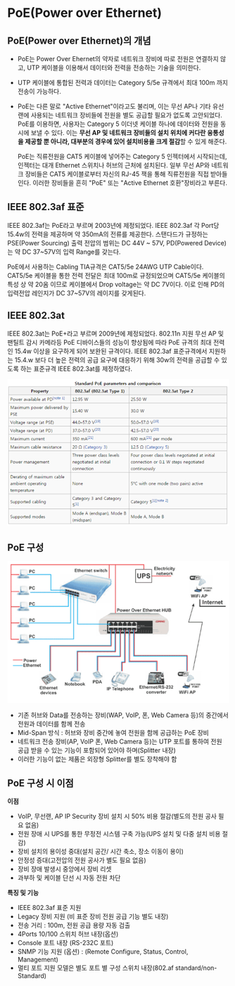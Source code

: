 # PoE(Power over Ethernet)

## PoE(Power over Ethernet)의 개념

- PoE는 Power Over Ehernet의 약자로 네트워크 장비에 따로 전원은 연결하지 않고, UTP 케이블을 이용해서 데이터와 전력을 전송하는 기술을 의미한다.

- UTP 케이블에 통합된 전력과 데이터는 Category 5/5e 규격에서 최대 100m 까지 전송이 가능하다.

- PoE는 다른 말로 "Active Ethernet"이라고도 불리며, 이는 무선 AP나 기타 유선 랜에 사용되는 네트워크 장비들에 전원을 별도 공급할 필요가 없도록 고안되었다. PoE를 이용하면, 사용자는 Category 5 이더넷 케이블 하나에 데이터와 전원을 동시에 보낼 수 있다. 이는 **무선 AP 및 네트워크 장비들의 설치 위치에 커다란 융통성을 제공할 뿐 아니라, 대부분의 경우에 있어 설치비용을 크게 절감**할 수 있게 해준다.

  PoE는 직류전원을 CAT5 케이블에 넣어주는 Category 5 인젝터에서 시작되는데, 인젝터는 대개 Ethernet 스위치나 허브의 근처에 설치된다. 일부 무선 AP와 네트워크 장비들은 CAT5 케이블로부터 자신의 RJ-45 잭을 통해 직류전원을 직접 받아들인다. 이러한 장비들을 흔히 "PoE" 또는 "Active Ethernet 호환"장비라고 부른다.

## IEEE 802.3af 표준

IEEE 802.3af는 PoE라고 부르며 2003년에 제정되었다. IEEE 802.3af 각 Port당 15.4w의 전력을 제공하며 약 350mA의 전류를 제공한다. 스탠다드가 규정하는 PSE(Power Sourcing) 출력 전압의 범위는 DC 44V ~ 57V, PD(Powered Device)는 약 DC 37~57V의 입력 Range를 갖는다.

PoE에서 사용하는 Cabling TIA규격은 CAT5/5e 24AWG UTP Cable이다. CAT5/5e 케이블을 통한 전력 전달은 최대 100m로 규정되었으며 CAT5/5e 케이블의 특성 상 약 20옴 이므로 케이블에서 Drop voltage는 약 DC 7V이다. 이로 인해 PD의 입력전압 레인지가 DC 37~57V의 레이지를 갖게된다.

## IEEE 802.3at

IEEE 802.3at는 PoE+라고 부르며 2009년에 제정되었다. 802.11n 지원 무선 AP 및 팬틸트 감시 카메라등 PoE 디바이스들의 성능이 향상됨에 따라 PoE 규격의 최대 전력인 15.4w 이상을 요구하게 되어 보완된 규격이다. IEEE 802.3af 표준규격에서 지원하는 15.4.w 보다 더 높은 전력의 공급 요구에 대응하기 위해 30w의 전력을 공급할 수 있도록 하는 표준규격 IEEE 802.3at를 제정하였다.

![standard poe parameter](./imgs/standardpoeparameter.PNG)

## PoE 구성

![PoE](./imgs/poe.PNG)

- 기존 허브와 Data를 전송하는 장비(WAP, VoIP, 폰, Web Camera 등)의 중간에서 전원과 데이터를 함께 전송
- Mid-Span 방식 : 허브와 장비 중간에 놓여 전원을 함께 공급하는 PoE 장비
- 네트워크 전송 장비(AP, VoIP 폰, Web Camera 등)는 UTP 포트를 통하여 전원 공급 받을 수 있는 기능이 포함되어 있어야 하며(Splitter 내장)
- 이러한 기능이 없는 제품은 외장형 Splitter를 별도 장착해야 함

## PoE 구성 시 이점

**이점**

- VoIP, 무선랜, AP IP Security 장비 설치 시 50% 비용 절감(별도의 전원 공사 필요 없음)
- 전원 장애  시 UPS를 통한 무정전 시스템 구축 가능(UPS 설치 및 다중 설치 비용 절감)
- 장비 설치의 용이성 중대(설치 공간/ 시간 축소, 장소 이동이 용이)
- 안정성 증대(고전압의 전원 공사가 별도 필요 없음)
- 장비 장애 발생시 중앙에서 장비 리셋
- 과부하 및 케이블 단선 시 자동 전원 차단

**특징 및 기능**

- IEEE 802.3af 표준 지원
- Legacy 장비 지원 (비 표준 장비 전원 공급 기능 별도 내장)
- 전송 거리 : 100m, 전원 공급 용량 자동 검출
- 4Ports 10/100 스위치 허브 내장(옵션)
- Console 포트 내장 (RS-232C 포트)
- SNMP 기능 지원 (옵션) : (Remote Configure, Status, Control, Management)
- 멀티 포트 지원 모델은 별도 포트 별 구성 스위치 내장(802.af standard/non-Standard)





